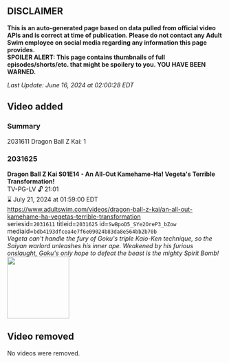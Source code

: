 ## DISCLAIMER
**This is an auto-generated page based on data pulled from official video APIs and is correct at time of publication. Please do not contact any Adult Swim employee on social media regarding any information this page provides.**  
**SPOILER ALERT: This page contains thumbnails of full episodes/shorts/etc. that might be spoilery to you. YOU HAVE BEEN WARNED.**  

_Last Update: June 16, 2024 at 02:00:28 EDT_
## Video added
### Summary
2031611 Dragon Ball Z Kai: 1  
### 2031625
**Dragon Ball Z Kai S01E14 - An All-Out Kamehame-Ha! Vegeta's Terrible Transformation!**  
TV-PG-LV 🔓 21:01  
⌛ July 21, 2024 at 01:59:00 EDT  
https://www.adultswim.com/videos/dragon-ball-z-kai/an-all-out-kamehame-ha-vegetas-terrible-transformation  
seriesid=`2031611` titleid=`2031625` id=`SwBpoD5_SYe2OreP3_bZow` mediaid=`bdb4193dfcea4e7f6e09024b83da8e564bb2b70b`  
_Vegeta can't handle the fury of Goku's triple Kaio-Ken technique, so the Saiyan warlord unleashes his inner ape. Weakened by his furious onslaught, Goku's only hope to defeat the beast is the mighty Spirit Bomb!_  
<a href="https://i.cdn.turner.com/adultswim/big/image-upload/thumbnails/thumb-2_image-15568403563449.jpg"><img src="https://i.cdn.turner.com/adultswim/big/image-upload/thumbnails/thumb-2_image-15568403563449.jpg" height="144px" /></a>
## Video removed
No videos were removed.  
